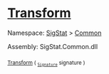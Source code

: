 # [Transform](./SimpleRenderingTransformation-100663459.md)

Namespace: [SigStat]() > [Common](./../README.md)

Assembly: SigStat.Common.dll

<sub>[Transform](./SimpleRenderingTransformation-100663459.md) ( <sub>[`Signature`](./../Signature.md)</sub> signature )</sub>&nbsp; &nbsp; &nbsp; &nbsp; &nbsp; &nbsp; &nbsp; &nbsp; &nbsp;<sub></sub>
